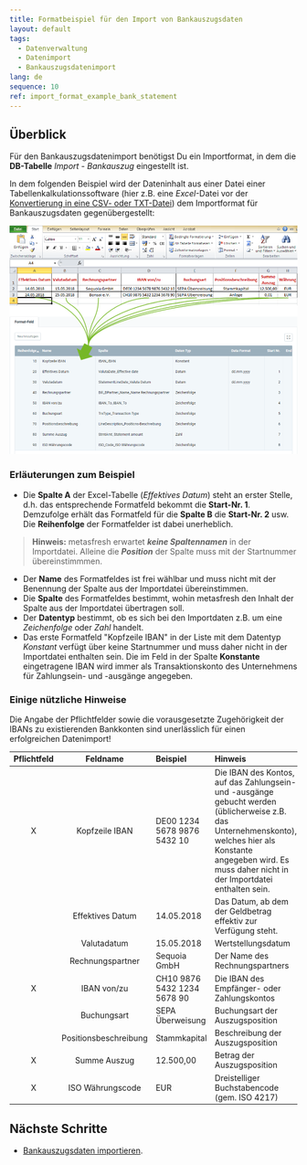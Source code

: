 ```yaml
---
title: Formatbeispiel für den Import von Bankauszugsdaten
layout: default
tags:
  - Datenverwaltung
  - Datenimport
  - Bankauszugsdatenimport
lang: de
sequence: 10
ref: import_format_example_bank_statement
---
```


## Überblick
Für den Bankauszugsdatenimport benötigst Du ein Importformat, in dem die **DB-Tabelle** *Import - Bankauszug* eingestellt ist.

In dem folgenden Beispiel wird der Dateninhalt aus einer Datei einer Tabellenkalkulationssoftware (hier z.B. eine *Excel*-Datei vor der [Konvertierung in eine CSV- oder TXT-Datei](Importdatei_nuetzliche_Hinweise)) dem Importformat für Bankauszugsdaten gegenübergestellt:

![](assets/Bankauszugsdatenimport_Excel-Tabelle_Format.png)

### Erläuterungen zum Beispiel
- Die **Spalte A** der Excel-Tabelle (*Effektives Datum*) steht an erster Stelle, d.h. das entsprechende Formatfeld bekommt die **Start-Nr. 1**. Demzufolge erhält das Formatfeld für die **Spalte B** die **Start-Nr. 2** usw.<br> Die **Reihenfolge** der Formatfelder ist dabei unerheblich.
 >**Hinweis:** metasfresh erwartet ***keine Spaltennamen*** in der Importdatei. Alleine die ***Position*** der Spalte muss mit der Startnummer übereinstimmmen.

- Der **Name** des Formatfeldes ist frei wählbar und muss nicht mit der Benennung der Spalte aus der Importdatei übereinstimmen.
- Die **Spalte** des Formatfeldes bestimmt, wohin metasfresh den Inhalt der Spalte aus der Importdatei übertragen soll.
- Der **Datentyp** bestimmt, ob es sich bei den Importdaten z.B. um eine *Zeichenfolge* oder *Zahl* handelt.
- Das erste Formatfeld "Kopfzeile IBAN" in der Liste mit dem Datentyp *Konstant* verfügt über keine Startnummer und muss daher nicht in der Importdatei enthalten sein. Die im Feld in der Spalte **Konstante** eingetragene IBAN wird immer als Transaktionskonto des Unternehmens für Zahlungsein- und -ausgänge angegeben.

### Einige nützliche Hinweise
Die Angabe der Pflichtfelder sowie die vorausgesetzte Zugehörigkeit der IBANs zu existierenden Bankkonten sind unerlässlich für einen erfolgreichen Datenimport!

| Pflichtfeld | Feldname | Beispiel | Hinweis |
| :---: | :---: | :--- | :--- |
| X | Kopfzeile IBAN | DE00 1234 5678 9876 5432 10 | Die IBAN des Kontos, auf das Zahlungsein- und -ausgänge gebucht werden (üblicherweise z.B. das Unternehmenskonto), welches hier als Konstante angegeben wird. Es muss daher nicht in der Importdatei enthalten sein. |
|  | Effektives Datum | 14.05.2018 | Das Datum, ab dem der Geldbetrag effektiv zur Verfügung steht. |
|  | Valutadatum | 15.05.2018 | Wertstellungsdatum |
|  | Rechnungspartner | Sequoia GmbH | Der Name des Rechnungspartners |
| X | IBAN von/zu | CH10 9876 5432 1234 5678 90 | Die IBAN des Empfänger- oder Zahlungskontos |
|  | Buchungsart | SEPA Überweisung | Buchungsart der Auszugsposition |
|  | Positionsbeschreibung | Stammkapital | Beschreibung der Auszugsposition |
| X | Summe Auszug | 12.500,00 | Betrag der Auszugsposition |
| X | ISO Währungscode | EUR | Dreistelliger Buchstabencode (gem. ISO 4217) |

## Nächste Schritte
- [Bankauszugsdaten importieren](Bankauszugsdaten_importieren).
